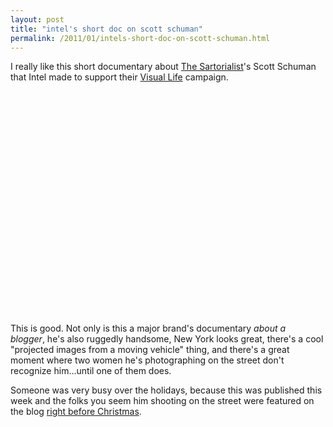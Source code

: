 ```yaml
---
layout: post
title: "intel's short doc on scott schuman"
permalink: /2011/01/intels-short-doc-on-scott-schuman.html
---
```


<p>I really like this short documentary about <a href="http://www.thesartorialist.blogspot.com/" target="_self">The Sartorialist</a>&#39;s Scott Schuman that Intel made to support their <a href="http://www.intel.com/visuallife/" target="_self">Visual Life</a> campaign.</p>
<p>
<object height="340" width="560">
<param name="movie" value="http://www.youtube.com/v/e5NgG5koPZU?fs=1&amp;hl=en_US" />
<param name="allowFullScreen" value="true" />
<param name="allowscriptaccess" value="always" /><embed allowfullscreen="true" allowscriptaccess="always" height="340" src="http://www.youtube.com/v/e5NgG5koPZU?fs=1&amp;hl=en_US" type="application/x-shockwave-flash" width="560" />
</object>
&#0160;</p>
<p>This is good. Not only is this a major brand&#39;s documentary <em>about a blogger</em>,&#0160;he&#39;s also ruggedly handsome, New York looks great, there&#39;s a cool &quot;projected images from a moving vehicle&quot; thing, and there&#39;s a great moment where two women he&#39;s photographing on the street don&#39;t recognize him...until one of them does.&#0160;</p>
<p>Someone was very busy over the holidays, because this was published this week and the folks you seem him shooting on the street were featured on the blog <a href="http://thesartorialist.blogspot.com/2010/12/on-streetchinatown-new-york.html" target="_self">right before Christmas</a>.</p>


